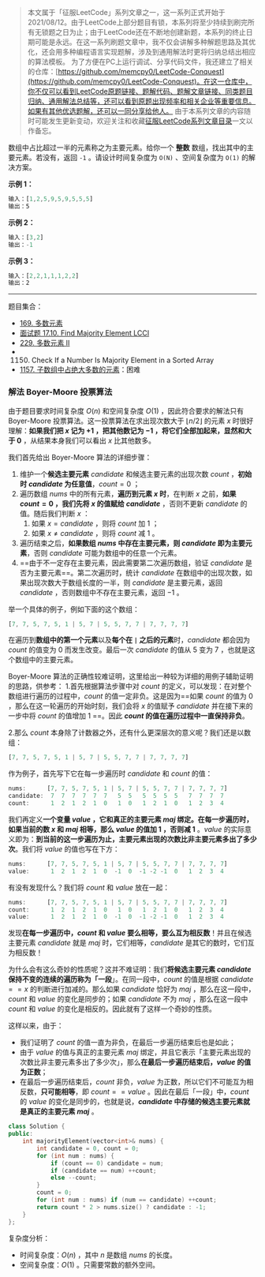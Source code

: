 > 本文属于「征服LeetCode」系列文章之一，这一系列正式开始于2021/08/12。由于LeetCode上部分题目有锁，本系列将至少持续到刷完所有无锁题之日为止；由于LeetCode还在不断地创建新题，本系列的终止日期可能是永远。在这一系列刷题文章中，我不仅会讲解多种解题思路及其优化，还会用多种编程语言实现题解，涉及到通用解法时更将归纳总结出相应的算法模板。
> <b></b>
> 为了方便在PC上运行调试、分享代码文件，我还建立了相关的仓库：[https://github.com/memcpy0/LeetCode-Conquest](https://github.com/memcpy0/LeetCode-Conquest)。在这一仓库中，你不仅可以看到LeetCode原题链接、题解代码、题解文章链接、同类题目归纳、通用解法总结等，还可以看到原题出现频率和相关企业等重要信息。如果有其他优选题解，还可以一同分享给他人。
> <b></b>
> 由于本系列文章的内容随时可能发生更新变动，欢迎关注和收藏[征服LeetCode系列文章目录](https://memcpy0.blog.csdn.net/article/details/119656559)一文以作备忘。

数组中占比超过一半的元素称之为主要元素。给你一个 **整数** 数组，找出其中的主要元素。若没有，返回 `-1` 。请设计时间复杂度为 `O(N)` 、空间复杂度为 `O(1)` 的解决方案。

**示例 1：**
```js
输入：[1,2,5,9,5,9,5,5,5]
输出：5
```
**示例 2：**
```js
输入：[3,2]
输出：-1
```
**示例 3：**
```js
输入：[2,2,1,1,1,2,2]
输出：2
```

---
题目集合：
- [169. 多数元素](https://leetcode.cn/problems/majority-element/)
- [面试题 17.10. Find Majority Element LCCI](https://leetcode.cn/problems/find-majority-element-lcci/)
- [229. 多数元素 II](https://leetcode.cn/problems/majority-element-ii/)
- 1150. Check If a Number Is Majority Element in a Sorted Array
- [1157. 子数组中占绝大多数的元素](https://leetcode.cn/problems/online-majority-element-in-subarray/)：困难
### 解法 Boyer-Moore 投票算法
由于题目要求时间复杂度 $O(n)$ 和空间复杂度 $O(1)$ ，因此符合要求的解法只有 Boyer-Moore 投票算法。这一投票算法在求出现次数大于 $\lfloor n / 2 \rfloor$ 的元素 $x$ 时很好理解：**如果我们把 $x$ 记为 $+1$ ，把其他数记为 $-1$ ，将它们全部加起来，显然和大于 $0$** ，从结果本身我们可以看出 $x$ 比其他数多。

我们首先给出 Boyer-Moore 算法的详细步骤：
1. 维护一个**候选主要元素** $candidate$ 和候选主要元素的出现次数 $count$ ，**初始时 $candidate$ 为任意值**，$count=0$ ；
2. 遍历数组 $\textit{nums}$ 中的所有元素，**遍历到元素 $x$ 时**，在判断 $x$ 之前，**如果 $count=0$ ，我们先将 $x$ 的值赋给 $candidate$** ，否则不更新 $candidate$ 的值。随后我们判断 $x$ ：
    1. 如果 $x=candidate$ ，则将 $count$ 加 $1$ ；
    2. 如果 $x\ne candidate$ ，则将 $count$ 减 $1$ 。
3. 遍历结束之后，**如果数组 $nums$ 中存在主要元素，则 $candidate$ 即为主要元素**，否则 $candidate$ 可能为数组中的任意一个元素。
4. ==由于不一定存在主要元素，因此需要第二次遍历数组，验证 $candidate$ 是否为主要元素==。第二次遍历时，统计 $candidate$ 在数组中的出现次数，如果出现次数大于数组长度的一半，则 $candidate$ 是主要元素，返回 $candidate$ ，否则数组中不存在主要元素，返回 $-1$ 。

举一个具体的例子，例如下面的这个数组：
```js
[7, 7, 5, 7, 5, 1 | 5, 7 | 5, 5, 7, 7 | 7, 7, 7, 7]
```
在遍历到**数组中的第一个元素**以及**每个在 `|` 之后的元素**时，$candidate$ 都会因为 $count$ 的值变为 $0$ 而发生改变。最后一次 $candidate$ 的值从 $5$ 变为 $7$ ，也就是这个数组中的主要元素。

Boyer-Moore 算法的正确性较难证明，这里给出一种较为详细的用例子辅助证明的思路，供参考：
1.首先根据算法步骤中对 $count$ 的定义，可以发现：在对整个数组进行遍历的过程中，$count$ 的值一定非负。这是因为==如果 $count$ 的值为 $0$ ，那么在这一轮遍历的开始时刻，我们会将 $x$ 的值赋予 $candidate$ 并在接下来的一步中将 $count$ 的值增加 $1$ ==。因此 **$count$ 的值在遍历过程中一直保持非负**。

2.那么 $count$ 本身除了计数器之外，还有什么更深层次的意义呢？我们还是以数组：
```js
[7, 7, 5, 7, 5, 1 | 5, 7 | 5, 5, 7, 7 | 7, 7, 7, 7]
```
作为例子，首先写下它在每一步遍历时 $candidate$ 和 $count$ 的值：
```js
nums:      [7, 7, 5, 7, 5, 1 | 5, 7 | 5, 5, 7, 7 | 7, 7, 7, 7]
candidate:  7  7  7  7  7  7   5  5   5  5  5  5   7  7  7  7
count:      1  2  1  2  1  0   1  0   1  2  1  0   1  2  3  4
```
我们再定义**一个变量 $value$ ，它和真正的主要元素 $maj$ 绑定。在每一步遍历时，如果当前的数 $x$ 和 $maj$ 相等，那么 $value$ 的值加 $1$ ，否则减 $1$** 。$value$ 的实际意义即为：**到当前的这一步遍历为止，主要元素出现的次数比非主要元素多出了多少次**。我们将 $value$ 的值也写在下方：
```js
nums:      [7, 7, 5, 7, 5, 1 | 5, 7 | 5, 5, 7, 7 | 7, 7, 7, 7]
value:      1  2  1  2  1  0  -1  0  -1 -2 -1  0   1  2  3  4
```
有没有发现什么？我们将 $count$ 和 $value$ 放在一起：
```js
nums:      [7, 7, 5, 7, 5, 1 | 5, 7 | 5, 5, 7, 7 | 7, 7, 7, 7]
count:      1  2  1  2  1  0   1  0   1  2  1  0   1  2  3  4
value:      1  2  1  2  1  0  -1  0  -1 -2 -1  0   1  2  3  4
```
发现**在每一步遍历中，$count$ 和 $value$ 要么相等，要么互为相反数**！并且在候选主要元素 $candidate$ 就是 $maj$ 时，它们相等，$candidate$ 是其它的数时，它们互为相反数！

为什么会有这么奇妙的性质呢？这并不难证明：我们**将候选主要元素 $candidate$ 保持不变的连续的遍历称为「一段**」。在同一段中，$count$ 的值是根据 $candidate == x$ 的判断进行加减的。那么如果 $candidate$ 恰好为 $maj$ ，那么在这一段中，$count$ 和 $value$ 的变化是同步的；如果 $candidate$ 不为 $maj$ ，那么在这一段中 $count$ 和 $value$ 的变化是相反的。因此就有了这样一个奇妙的性质。

这样以来，由于：
- 我们证明了 $count$ 的值一直为非负，在最后一步遍历结束后也是如此；
- 由于 $value$ 的值与真正的主要元素 $maj$ 绑定，并且它表示「主要元素出现的次数比非主要元素多出了多少次」，那么**在最后一步遍历结束后，$value$ 的值为正数**；
- 在最后一步遍历结束后，$count$ 非负，$value$ 为正数，所以它们不可能互为相反数，**只可能相等**，即 $count == value$ 。因此在最后「一段」中，$count$ 的 $value$ 的变化是同步的，也就是说，**$candidate$ 中存储的候选主要元素就是真正的主要元素 $maj$** 。

```cpp
class Solution {
public:
    int majorityElement(vector<int>& nums) {
        int candidate = 0, count = 0;
        for (int num : nums) {
            if (count == 0) candidate = num;
            if (candidate == num) ++count;
            else --count;
        }
        count = 0;
        for (int num : nums) if (num == candidate) ++count;
        return count * 2 > nums.size() ? candidate : -1;
    }
};
```
复杂度分析：
- 时间复杂度：$O(n)$ ，其中 $n$ 是数组 $nums$ 的长度。
- 空间复杂度：$O(1)$ 。只需要常数的额外空间。